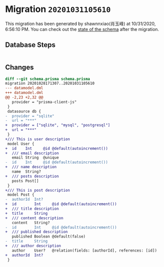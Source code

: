 # Migration `20201031105610`

This migration has been generated by shawnnxiao(肖玉峰) at 10/31/2020, 6:56:10 PM.
You can check out the [state of the schema](./schema.prisma) after the migration.

## Database Steps

```sql

```

## Changes

```diff
diff --git schema.prisma schema.prisma
migration 20201028171307..20201031105610
--- datamodel.dml
+++ datamodel.dml
@@ -2,23 +2,32 @@
   provider = "prisma-client-js"
 }
 datasource db {
-  provider = "sqlite"
-  url = "***"
+  provider = ["sqlite", "mysql", "postgresql"]
+  url = "***"
 }
+/// This is user description
 model User {
+  id    Int     @id @default(autoincrement())
+  /// email description
   email String  @unique
-  id    Int     @id @default(autoincrement())
+  /// name description
   name  String?
+  /// posts description
   posts Post[]
 }
+/// This is post description
 model Post {
-  authorId  Int?
+  id        Int     @id @default(autoincrement())
+  /// title description
+  title     String
+  /// content description
   content   String?
-  id        Int     @id @default(autoincrement())
+  /// published description
   published Boolean @default(false)
-  title     String
+  /// author description
   author    User?   @relation(fields: [authorId], references: [id])
+  authorId  Int?
 }
```


